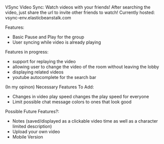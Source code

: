 VSync
Video Sync:
Watch videos with your friends! After searching the video, just share the url to invite other friends to watch!
Currently hosted: vsync-env.elasticbeanstalk.com

Features:
 - Basic Pause and Play for the group
 - User syncing while video is already playing


Features in progress:
 - support for replaying the video
 - allowing user to change the video of the room without leaving the lobby
 - displaying related videos
 - youtube autocomplete for the search bar

(In my opinon) Necessary Features To Add:
- Changes in video play speed changes the play speed for everyone
- Limit possible chat message colors to ones that look good

Possible Future Features?:
- Notes (saved/displayed as a clickable video time as well as a character limited description)
- Upload your own video
- Mobile Version
